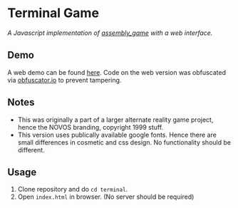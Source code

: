 # Terminal Game
*A Javascript implementation of [assembly_game](https://github.com/UtilityHotbar/assembly_game) with a web interface.*

## Demo
A web demo can be found [here](https://zhengzi-archive.com/terminal/). Code on the web version was obfuscated via [obfuscator.io](https://obfuscator.io/) to prevent tampering.

## Notes
* This was originally a part of a larger alternate reality game project, hence the NOVOS branding, copyright 1999 stuff.
* This version uses publically available google fonts. Hence there are small differences in cosmetic and css design. No functionality should be different.

## Usage
1. Clone repository and do `cd terminal`.
2. Open `index.html` in browser. (No server should be required)
